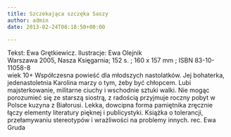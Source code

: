 ```yaml
---
title: Szczekająca szczęka Saszy
author: admin
date: 2013-02-24T08:18:50+00:00

---
```


  Tekst: Ewa Grętkiewicz. Ilustracje: Ewa Olejnik<br /> Warszawa 2005, Nasza Księgarnia; 152 s. ; 160 x 157 mm ; ISBN 83-10-11058-8<br /> wiek 10+
Współczesna powieść dla młodszych nastolatków. Jej bohaterka, jedenastoletnia Karolina marzy o tym, żeby być chłopcem. Lubi majsterkowanie, militarne ciuchy i wschodnie sztuki walki. Nie mogąc porozumieć się ze starszą siostrą, z radością przyjmuje roczny pobyt w Polsce kuzyna z Białorusi. Lekka, dowcipna forma pamiętnika zręcznie łączy elementy literatury pięknej i publicystyki. Książka o tolerancji, przełamywaniu stereotypów i wrażliwości na problemy innych.
rec. Ewa Gruda
